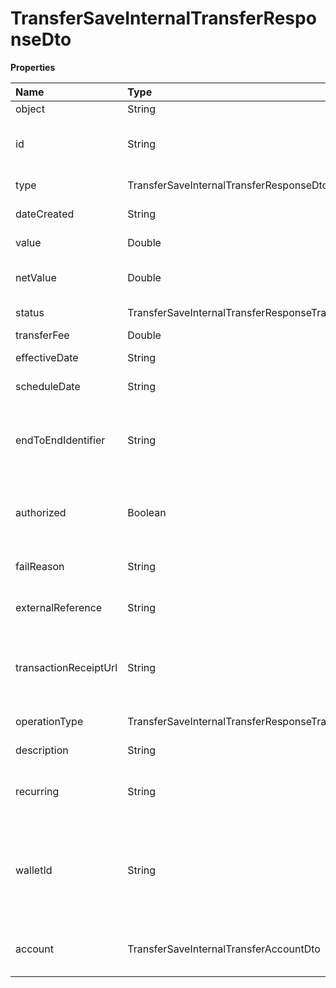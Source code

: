 # TransferSaveInternalTransferResponseDto

**Properties**

| Name                  | Type                                               | Required | Description                                                                  |
| :-------------------- | :------------------------------------------------- | :------- | :--------------------------------------------------------------------------- |
| object                | String                                             | ❌       | Object type                                                                  |
| id                    | String                                             | ❌       | Unique transfer identifier in Asaas                                          |
| type                  | TransferSaveInternalTransferResponseDtoType        | ❌       | Type of transfer                                                             |
| dateCreated           | String                                             | ❌       | Transfer request date                                                        |
| value                 | Double                                             | ❌       | Transfer amount                                                              |
| netValue              | Double                                             | ❌       | Net value minus transfer fee                                                 |
| status                | TransferSaveInternalTransferResponseTransferStatus | ❌       | Transfer status                                                              |
| transferFee           | Double                                             | ❌       | Transfer rate                                                                |
| effectiveDate         | String                                             | ❌       | Effective date                                                               |
| scheduleDate          | String                                             | ❌       | Schedule date                                                                |
| endToEndIdentifier    | String                                             | ❌       | Unique identifier of the Pix transaction at the Central Bank                 |
| authorized            | Boolean                                            | ❌       | `false` when awaiting authorization via SMS Token                            |
| failReason            | String                                             | ❌       | Reason for transfer failure                                                  |
| externalReference     | String                                             | ❌       | Transfer identifier in your system                                           |
| transactionReceiptUrl | String                                             | ❌       | Proof of transfer will be available after the transfer is confirmed          |
| operationType         | TransferSaveInternalTransferResponseTransferType   | ❌       | Transfer method                                                              |
| description           | String                                             | ❌       | Transfer description                                                         |
| recurring             | String                                             | ❌       | Unique recurrence identifier in Asaas                                        |
| walletId              | String                                             | ❌       | Unique wallet identifier to split charges or transfer between Asaas accounts |
| account               | TransferSaveInternalTransferAccountDto             | ❌       | Target account basic information                                             |

<!-- This file was generated by liblab | https://liblab.com/ -->
